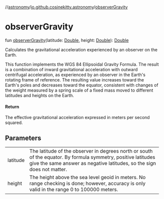 //[astronomy](../../index.md)/[io.github.cosinekitty.astronomy](index.md)/[observerGravity](observer-gravity.md)

# observerGravity

fun [observerGravity](observer-gravity.md)(latitude: [Double](https://kotlinlang.org/api/latest/jvm/stdlib/kotlin/-double/index.html), height: [Double](https://kotlinlang.org/api/latest/jvm/stdlib/kotlin/-double/index.html)): [Double](https://kotlinlang.org/api/latest/jvm/stdlib/kotlin/-double/index.html)

Calculates the gravitational acceleration experienced by an observer on the Earth.

This function implements the WGS 84 Ellipsoidal Gravity Formula. The result is a combination of inward gravitational acceleration with outward centrifugal acceleration, as experienced by an observer in the Earth's rotating frame of reference. The resulting value increases toward the Earth's poles and decreases toward the equator, consistent with changes of the weight measured by a spring scale of a fixed mass moved to different latitudes and heights on the Earth.

#### Return

The effective gravitational acceleration expressed in meters per second squared.

## Parameters

| | |
|---|---|
| latitude | The latitude of the observer in degrees north or south of the equator.     By formula symmetry, positive latitudes give the same answer as negative     latitudes, so the sign does not matter. |
| height | The height above the sea level geoid in meters.     No range checking is done; however, accuracy is only valid in the     range 0 to 100000 meters. |
